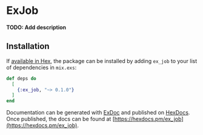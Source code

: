# ExJob

**TODO: Add description**

## Installation

If [available in Hex](https://hex.pm/docs/publish), the package can be installed
by adding `ex_job` to your list of dependencies in `mix.exs`:

```elixir
def deps do
  [
    {:ex_job, "~> 0.1.0"}
  ]
end
```

Documentation can be generated with [ExDoc](https://github.com/elixir-lang/ex_doc)
and published on [HexDocs](https://hexdocs.pm). Once published, the docs can
be found at [https://hexdocs.pm/ex_job](https://hexdocs.pm/ex_job).
